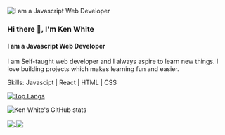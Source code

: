 ![I am a Javascript Web Developer](https://user-images.githubusercontent.com/68158625/109462913-3e4e1900-7a75-11eb-8f83-d96e26864ed3.jpg)
### Hi there 👋, I'm Ken White
#### I am a Javascript Web Developer

I am Self-taught web developer and I always aspire to learn new things. I love building projects which makes learning fun and easier. 

Skills: Javascipt | React | HTML | CSS

[![Top Langs](https://github-readme-stats.vercel.app/api/top-langs/?username=KenWhite02&layout=compact&theme=nightowl&count_private=true)](https://github.com/anuraghazra/github-readme-stats)

![Ken White's GitHub stats](https://github-readme-stats.vercel.app/api?username=KenWhite02&count_private=true&theme=chartreuse-dark)

<a href="https://github.com/anuraghazra/github-readme-stats">
  <img align="center" src="https://github-readme-stats.vercel.app/api?username=KenWhite02&count_private=true&theme=chartreuse-dark" />
</a>
<a href="https://github.com/anuraghazra/github-readme-stats">
  <img align="center" src="(https://github-readme-stats.vercel.app/api/top-langs/?username=KenWhite02&layout=compact&theme=nightowl&count_private=true" />
</a>
